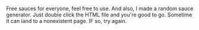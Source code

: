 Free sauces for everyone, feel free to use.
And also, I made a random sauce generator. Just double click the HTML file and you're good to go. Sometime it can land to a nonexistent page. IF so, try again.
